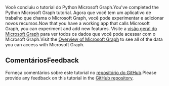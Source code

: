 <!-- markdownlint-disable MD002 MD041 -->

<span data-ttu-id="29d47-101">Você concluiu o tutorial do Python Microsoft Graph.</span><span class="sxs-lookup"><span data-stu-id="29d47-101">You've completed the Python Microsoft Graph tutorial.</span></span> <span data-ttu-id="29d47-102">Agora que você tem um aplicativo de trabalho que chama o Microsoft Graph, você pode experimentar e adicionar novos recursos.</span><span class="sxs-lookup"><span data-stu-id="29d47-102">Now that you have a working app that calls Microsoft Graph, you can experiment and add new features.</span></span> <span data-ttu-id="29d47-103">Visite a [visão geral do Microsoft Graph](/graph/overview) para ver todos os dados que você pode acessar com o Microsoft Graph.</span><span class="sxs-lookup"><span data-stu-id="29d47-103">Visit the [Overview of Microsoft Graph](/graph/overview) to see all of the data you can access with Microsoft Graph.</span></span>

## <a name="feedback"></a><span data-ttu-id="29d47-104">Comentários</span><span class="sxs-lookup"><span data-stu-id="29d47-104">Feedback</span></span>

<span data-ttu-id="29d47-105">Forneça comentários sobre este tutorial no [repositório do GitHub](https://github.com/microsoftgraph/msgraph-training-pythondjangoapp).</span><span class="sxs-lookup"><span data-stu-id="29d47-105">Please provide any feedback on this tutorial in the [GitHub repository](https://github.com/microsoftgraph/msgraph-training-pythondjangoapp).</span></span>